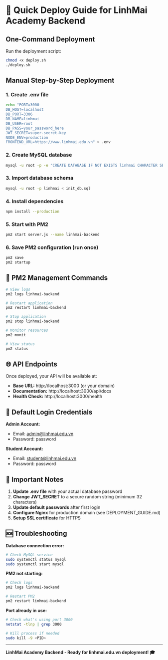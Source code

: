 # 🚀 Quick Deploy Guide for LinhMai Academy Backend

## One-Command Deployment

Run the deployment script:
```bash
chmod +x deploy.sh
./deploy.sh
```

## Manual Step-by-Step Deployment

### 1. Create .env file
```bash
echo "PORT=3000
DB_HOST=localhost
DB_PORT=3306
DB_NAME=linhmai
DB_USER=root
DB_PASS=your_password_here
JWT_SECRET=super-secret-key
NODE_ENV=production
FRONTEND_URL=https://www.linhmai.edu.vn" > .env
```

### 2. Create MySQL database
```bash
mysql -u root -p -e "CREATE DATABASE IF NOT EXISTS linhmai CHARACTER SET utf8mb4 COLLATE utf8mb4_general_ci;"
```

### 3. Import database schema
```bash
mysql -u root -p linhmai < init_db.sql
```

### 4. Install dependencies
```bash
npm install --production
```

### 5. Start with PM2
```bash
pm2 start server.js --name linhmai-backend
```

### 6. Save PM2 configuration (run once)
```bash
pm2 save
pm2 startup
```

## 🔧 PM2 Management Commands

```bash
# View logs
pm2 logs linhmai-backend

# Restart application
pm2 restart linhmai-backend

# Stop application
pm2 stop linhmai-backend

# Monitor resources
pm2 monit

# View status
pm2 status
```

## 🌐 API Endpoints

Once deployed, your API will be available at:
- **Base URL:** http://localhost:3000 (or your domain)
- **Documentation:** http://localhost:3000/api/docs
- **Health Check:** http://localhost:3000/health

## 🔐 Default Login Credentials

**Admin Account:**
- Email: admin@linhmai.edu.vn
- Password: password

**Student Account:**
- Email: student@linhmai.edu.vn
- Password: password

## 📝 Important Notes

1. **Update .env file** with your actual database password
2. **Change JWT_SECRET** to a secure random string (minimum 32 characters)
3. **Update default passwords** after first login
4. **Configure Nginx** for production domain (see DEPLOYMENT_GUIDE.md)
5. **Setup SSL certificate** for HTTPS

## 🆘 Troubleshooting

**Database connection error:**
```bash
# Check MySQL service
sudo systemctl status mysql
sudo systemctl start mysql
```

**PM2 not starting:**
```bash
# Check logs
pm2 logs linhmai-backend

# Restart PM2
pm2 restart linhmai-backend
```

**Port already in use:**
```bash
# Check what's using port 3000
netstat -tlnp | grep 3000

# Kill process if needed
sudo kill -9 <PID>
```

---

**LinhMai Academy Backend - Ready for linhmai.edu.vn deployment! 🎓**
